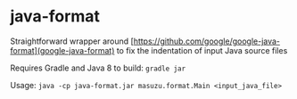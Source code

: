 # java-format

Straightforward wrapper around [https://github.com/google/google-java-format](google-java-format) to fix the indentation of input Java source files

Requires Gradle and Java 8 to build: `gradle jar`

Usage: `java -cp java-format.jar masuzu.format.Main <input_java_file>`
